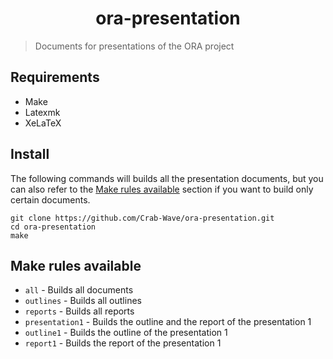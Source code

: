 <h1 align="center">
    ora-presentation
</h1>

> Documents for presentations of the ORA project

## Requirements
- Make
- Latexmk
- XeLaTeX

## Install
The following commands will builds all the presentation documents,
but you can also refer to the [Make rules available](##Make-rules-available)
section if you want to build only certain documents.
```
git clone https://github.com/Crab-Wave/ora-presentation.git
cd ora-presentation
make
```

## Make rules available
- `all` - Builds all documents
- `outlines` - Builds all outlines
- `reports` - Builds all reports
- `presentation1` - Builds the outline and the report of the presentation 1
- `outline1` - Builds the outline of the presentation 1
- `report1` - Builds the report of the presentation 1

